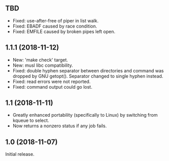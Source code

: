 TBD
---

 - Fixed: use-after-free of piper in list walk.
 - Fixed: EBADF caused by race condition.
 - Fixed: EMFILE caused by broken pipes left open.


1.1.1 (2018-11-12)
------------------

 - New: 'make check' target.
 - New: musl libc compatibility.
 - Fixed: double hyphen separator between directories and command was
   dropped by GNU getopt(). Separator changed to single hyphen instead.
 - Fixed: read errors were not reported.
 - Fixed: command output could go lost.


1.1 (2018-11-11)
----------------

 - Greatly enhanced portability (specifically to Linux) by switching from
   kqueue to select.
 - Now returns a nonzero status if any job fails.


1.0 (2018-11-07)
----------------

Initial release.
